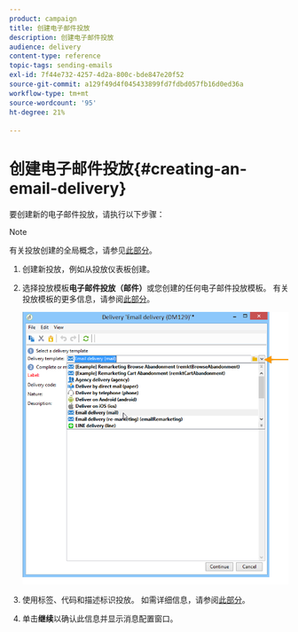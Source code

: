 ```yaml
---
product: campaign
title: 创建电子邮件投放
description: 创建电子邮件投放
audience: delivery
content-type: reference
topic-tags: sending-emails
exl-id: 7f44e732-4257-4d2a-800c-bde847e20f52
source-git-commit: a129f49d4f045433899fd7fdbd057fb16d0ed36a
workflow-type: tm+mt
source-wordcount: '95'
ht-degree: 21%

---
```


# 创建电子邮件投放{#creating-an-email-delivery}

要创建新的电子邮件投放，请执行以下步骤：

>[!NOTE]
>
>有关投放创建的全局概念，请参见[此部分](steps-about-delivery-creation-steps.md)。

1. 创建新投放，例如从投放仪表板创建。
1. 选择投放模板&#x200B;**电子邮件投放（邮件）**&#x200B;或您创建的任何电子邮件投放模板。 有关投放模板的更多信息，请参阅[此部分](about-templates.md)。

   ![](assets/s_ncs_user_wizard_email01_1.png)

1. 使用标签、代码和描述标识投放。 如需详细信息，请参阅[此部分](steps-create-and-identify-the-delivery.md#identifying-the-delivery)。
1. 单击&#x200B;**继续**&#x200B;以确认此信息并显示消息配置窗口。
